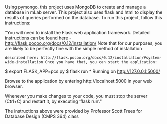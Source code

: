 Using pymongo, this project uses MongoDB to create and manage a database in mLab server. This project also uses flask and html to display the results of queries performed on the database. To run this project, follow this instructions:

"You will need to install the Flask web application framework. Detailed instructions can be found here - http://flask.pocoo.org/docs/0.12/installation/ Note that for our purposes, you are likely to be perfectly fine with the simple method of installation

    described here: http://flask.pocoo.org/docs/0.12/installation/#system-wide-installation Once you have that, you can start the application:

$ export FLASK_APP=pcs.py $ flask run * Running on http://127.0.0.1:5000/

Browse to the application by entering http://localhost:5000 in your web browser.

Whenever you make changes to your code, you must stop the server (Ctrl+C) and restart it, by executing ‘flask run’."

The instructions above were provided by Professor Scott Frees for Database Design (CMPS 364) class
